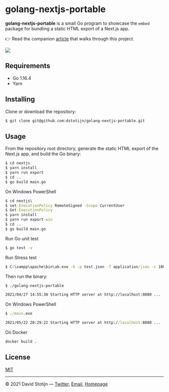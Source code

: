 # golang-nextjs-portable

**golang-nextjs-portable** is a small Go program to showcase the `embed` package
for bundling a static HTML export of a Next.js app.

👉 Read the companion
[article](https://v0x.nl/articles/portable-apps-go-nextjs) that walks
through this project.

<img src="https://v0x.nl/assets/articles/golang-nextjs-portable-og.png">

## Requirements

- Go 1.16.4
- Yarn

## Installing

Clone or download the repository:

```sh
$ git clone git@github.com:dstotijn/golang-nextjs-portable.git
```

## Usage

From the repository root directory, generate the static HTML export of the Next.js
app, and build the Go binary:

```sh
$ cd nextjs
$ yarn install
$ yarn run export
$ cd ..
$ go build main.go
```

On Windows PowerShell

```bat
$ cd nextjs\
$ set-ExecutionPolicy RemoteSigned -Scope CurrentUser
$ Get-ExecutionPolicy
$ yarn install
$ yarn run export-win
$ cd ..
$ go build main.go
```

Run Go unit test

```sh
$ go test -v
```

Run Stress test

```bat
$ C:\xampp\apache\bin\ab.exe -k -p test.json -T application/json -c 10000 -n 60000 http://localhost:8080/add
```

Then run the binary:

```sh
$ ./golang-nextjs-portable

2021/04/27 14:55:38 Starting HTTP server at http://localhost:8080 ...
```

On Windows PowerShell

```bat
$ ./main.exe

2021/05/22 20:29:22 Starting HTTP server at http://localhost:8080 ...
```

On Docker

```sh
docker build .
```

## License

[MIT](/LICENSE)

---

© 2021 David Stotijn — [Twitter](https://twitter.com/dstotijn), [Email](mailto:dstotijn@gmail.com), [Homepage](https://v0x.nl)
